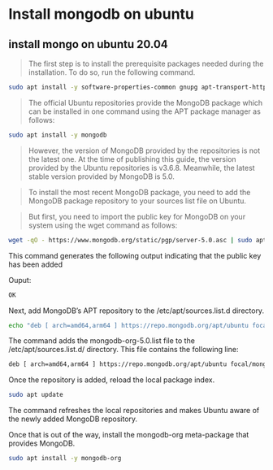 # Install mongodb on ubuntu

## install mongo on ubuntu 20.04

> The first step is to install the prerequisite packages needed during the installation. To do so, run the following command.
```sh
sudo apt install -y software-properties-common gnupg apt-transport-https ca-certificates

```

> The official Ubuntu repositories provide the MongoDB package which can be installed in one command using the APT package manager as follows:
```sh
sudo apt install -y mongodb

```

> However, the version of MongoDB provided by the repositories is not the latest one. At the time of publishing this guide, the version provided by the Ubuntu repositories is v3.6.8. Meanwhile, the latest stable version provided by MongoDB is 5.0.


> To install the most recent MongoDB package, you need to add the MongoDB package repository to your sources list file on Ubuntu.



> But first, you need to import the public key for MongoDB on your system using the wget command as follows:

```sh
wget -qO - https://www.mongodb.org/static/pgp/server-5.0.asc | sudo apt-key add -

```
This command generates the following output indicating that the public key has been added

Ouput:
```sh
OK
```

Next, add MongoDB’s APT repository to the /etc/apt/sources.list.d directory.
```sh
echo "deb [ arch=amd64,arm64 ] https://repo.mongodb.org/apt/ubuntu focal/mongodb-org/5.0 multiverse" | sudo tee /etc/apt/sources.list.d/mongodb-org-5.0.list
```

The command adds the mongodb-org-5.0.list file to the /etc/apt/sources.list.d/ directory. This file contains the following line:

```sh
deb [ arch=amd64,arm64 ] https://repo.mongodb.org/apt/ubuntu focal/mongodb-org/5.0 multiverse
```

Once the repository is added, reload the local package index.
```sh
sudo apt update
```

The command refreshes the local repositories and makes Ubuntu aware of the newly added MongoDB repository.

Once that is out of the way, install the mongodb-org meta-package that provides MongoDB.

```sh
sudo apt install -y mongodb-org
```